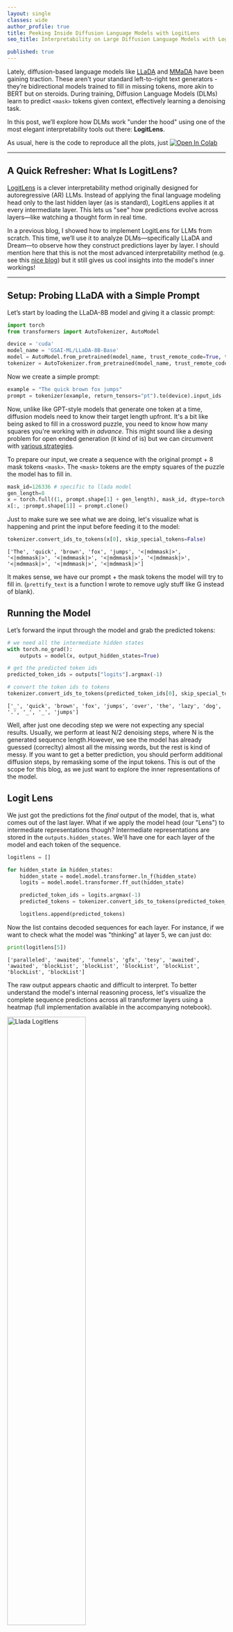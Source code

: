```yaml
---
layout: single
classes: wide
author_profile: true
title: Peeking Inside Diffusion Language Models with LogitLens
seo_title: Interpretability on Large Diffusion Language Models with Logit Lens.

published: true
---
```



Lately, diffusion-based language models like [LLaDA](https://arxiv.org/abs/2502.09992) and [MMaDA](https://arxiv.org/abs/2505.15809) have been gaining traction. These aren't your standard left-to-right text generators - they’re bidirectional models trained to fill in missing tokens, more akin to BERT but on steroids. During training, Diffusion Language Models (DLMs) learn to predict `<mask>` tokens given context, effectively learning a denoising task.

In this post, we’ll explore how DLMs work "under the hood" using one of the most elegant interpretability tools out there: **LogitLens**.

As usual, here is the code to reproduce all the plots, just <a href="https://colab.research.google.com/drive/1XfDN_3w4W6Us8mvDQRkehZVdfLJW82VQ" target="_parent"><img src="https://colab.research.google.com/assets/colab-badge.svg" alt="Open In Colab"/></a>


---

## A Quick Refresher: What Is LogitLens?

[LogitLens](https://www.lesswrong.com/posts/AcKRB8wDpdaN6v6ru/interpreting-gpt-the-logit-lens) is a clever interpretability method originally designed for autoregressive (AR) LLMs. Instead of applying the final language modeling head only to the last hidden layer (as is standard), LogitLens applies it at every intermediate layer. This lets us "see" how predictions evolve across layers—like watching a thought form in real time.

In a previous blog, I showed how to implement LogitLens for LLMs from scratch. This time, we’ll use it to analyze DLMs—specifically LLaDA and Dream—to observe how they construct predictions layer by layer. I should mention here that this is not the most advanced interpretability method (e.g. see this [nice blog](https://www.soniajoseph.ai/the-logit-lens-can-be-deceptive-if-not-used-properly/)) but it still gives us cool insights into the model's inner workings! 

---

## Setup: Probing LLaDA with a Simple Prompt

Let’s start by loading the LLaDA-8B model and giving it a classic prompt:

```python
import torch
from transformers import AutoTokenizer, AutoModel

device = 'cuda'
model_name = 'GSAI-ML/LLaDA-8B-Base'
model = AutoModel.from_pretrained(model_name, trust_remote_code=True, torch_dtype=torch.bfloat16).to(device).eval()
tokenizer = AutoTokenizer.from_pretrained(model_name, trust_remote_code=True)
```

Now we create a simple prompt:

```python
example = "The quick brown fox jumps"
prompt = tokenizer(example, return_tensors="pt").to(device).input_ids
```

Now, unlike like GPT-style models that generate one token at a time, diffusion models need to know their target length upfront. It's a bit like being asked to fill in a crossword puzzle, you need to know how many squares you're working with *in advance*. This might sound like a desing problem for open ended generation (it kind of is) but we can circumvent with [various strategies]().

To prepare our input, we create a sequence with the original prompt + 8 mask tokens `<mask>`. The `<mask>` tokens are the empty squares of the puzzle the model has to fill in.


```python
mask_id=126336 # specific to llada model
gen_length=8
x = torch.full((1, prompt.shape[1] + gen_length), mask_id, dtype=torch.long).to(model.device)
x[:, :prompt.shape[1]] = prompt.clone()
```
Just to make sure we see what we are doing, let's visualize what is happening and print the input before feeding it to the model:

```python
tokenizer.convert_ids_to_tokens(x[0], skip_special_tokens=False)
```
    ['The', 'quick', 'brown', 'fox', 'jumps', '<|mdmmask|>', '<|mdmmask|>', '<|mdmmask|>', '<|mdmmask|>', '<|mdmmask|>', '<|mdmmask|>', '<|mdmmask|>', '<|mdmmask|>']

It makes sense, we have our prompt + the mask tokens the model will try to fill in. (`prettify_text` is a function I wrote to remove ugly stuff like G instead of blank). 

## Running the Model
Let’s forward the input through the model and grab the predicted tokens:

```python
# we need all the intermediate hidden states
with torch.no_grad():
    outputs = model(x, output_hidden_states=True)

# get the predicted token ids
predicted_token_ids = outputs["logits"].argmax(-1)

# convert the token ids to tokens
tokenizer.convert_ids_to_tokens(predicted_token_ids[0], skip_special_tokens=False)
```

    ['_', 'quick', 'brown', 'fox', 'jumps', 'over', 'the', 'lazy', 'dog', '.', '_', '_', 'jumps']

Well, after just one decoding step we were not expecting any special results. Usually, we perform at least N/2 denoising steps, where N is the generated sequence length.However, we see the model has already guessed (correclty) almost all the missing words, but the rest is kind of messy. If you want to get a better prediction, you should perform additional diffusion steps, by remasking some of the input tokens. This is out of the scope for this blog, as we just want to explore the inner representations of the model.

## Logit Lens
We just got the predictions fot the *final* output of the model, that is, what comes out of the last layer. What if we apply the model head (our "Lens") to intermediate representations though? Intermediate representations are stored in the `outputs.hidden_states`. We'll have one for each layer of the model and each token of the sequence.

```python
logitlens = []

for hidden_state in hidden_states:
    hidden_state = model.model.transformer.ln_f(hidden_state)
    logits = model.model.transformer.ff_out(hidden_state)

    predicted_token_ids = logits.argmax(-1)
    predicted_tokens = tokenizer.convert_ids_to_tokens(predicted_token_ids[0], skip_special_tokens=False)

    logitlens.append(predicted_tokens)
```

Now the list contains decoded sequences for each layer. For instance, if we want to check what the model was "thinking" at layer 5, we can just do:

```python
print(logitlens[5])
```
    ['paralleled', 'awaited', 'funnels', 'gfx', 'tesy', 'awaited', 'awaited', 'blockList', 'blockList', 'blockList', 'blockList', 'blockList', 'blockList']


The raw output appears chaotic and difficult to interpret. To better understand the model's internal reasoning process, let's visualize the complete sequence predictions across all transformer layers using a heatmap (full implementation available in the accompanying notebook).

<img src="{{ site.url }}{{ site.baseurl }}/assets/images/logitlensdiff/output_llada.png" alt="Llada Logitlens" style="max-width: 100%; width: 60%;">

The bottom row shows the original input tokens, while each ascending row represents successive transformer layers from early to final. The color intensity indicates prediction confidence at each layer, with darker cells representing higher entropy (model uncertainty) and brighter cells showing lower entropy (confident predictions).
 --  that is why brighter cells are only in the final layers.

The most evident pattern is that coherent, confident predictions only emerge in the final layers, typically around layer 25 and beyond. Throughout the majority of the network depth, the model remains highly uncertain about its predictions, as evidenced by the prevalence of darker cells (and wrong tokens) in earlier layers. This behavior fundamentally differs from autoregressive models like LLaMA or Gemma, where confident predictions typically crystallize much earlier in the network.

Don't forget that we're observing only the first denoising step of what is inherently a multi-step iterative process. The model is designed to gradually refine predictions across multiple iterations, so initial uncertainty is not only expected but necessary for the denoising mechanism to function properly. Also, when compared to LLama's functioning, the complexity increases significantly because unlike autoregressive models that predict one token aftern a sequentially, diffusion models attempt to predict **all tokens simultaneously**. This parallel prediction task is inherently more challenging and requires deeper processing to resolve the interdependencies between different positions in the sequence.

Let's see what happens if we provide a sequence with a single mask token (just wondering whether the model will be more confident about its prediction when only one guess has to be made.)

<img src="{{ site.url }}{{ site.baseurl }}/assets/images/logitlensdiff/output_llada2.png" alt="Llada Logitlens" style="max-width: 100%; width: 60%;">

It looks like also in this case the final output takes shape at the very final layers!  Let’s repeat the process with Dream (check the Colab for the full code). Here, I will plot fewer layers to make it more clear:

<img src="{{ site.url }}{{ site.baseurl }}/assets/images/logitlensdiff/output_dream.png" alt="Dream Logitlens" style="max-width: 100%; width: 60%;">

It's worth to point out the interesting behavior of Dream -- that we didn't observe in the LLada example. It's clear that sometimes Dream can "peek into the future." For instance, it predict tokens related to tokens that haven’t been revealed yet—like seeing the word "Guinea" emerge before "pig" (I'm assuming the sentence "this sentence is about a Guinea pig is not present in the training corpus here). This behavior would be impossible in autoregressive models, where each token only attends to previous ones. With DLMs, all tokens attend to each other from the start, enabling these models to make globally-informed guesses much earlier in the network! 

That's it! If you have feedback or find bugs, feel free to reach out on [Twitter](https://x.com/devoto_alessio) or any [social platform](https://alessiodevoto.github.io/). Thanks for reading!


